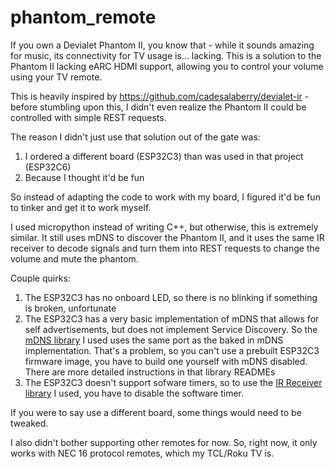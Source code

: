 # phantom_remote
If you own a Devialet Phantom II, you know that - while it sounds amazing for music, its connectivity for TV usage is... lacking.
This is a solution to the Phantom II lacking eARC HDMI support, allowing you to control your volume using your TV remote.

This is heavily inspired by https://github.com/cadesalaberry/devialet-ir - before stumbling upon this, I didn't even realize the Phantom II could be controlled with simple REST requests.

The reason I didn't just use that solution out of the gate was:
1. I ordered a different board (ESP32C3) than was used in that project (ESP32C6)
2. Because I thought it'd be fun

So instead of adapting the code to work with my board, I figured it'd be fun to tinker and get it to work myself.

I used micropython instead of writing C++, but otherwise, this is extremely similar. It still uses mDNS to discover the Phantom II, and it uses the same IR receiver to decode signals and turn them into REST requests to change the volume and mute the phantom. 

Couple quirks:
1. The ESP32C3 has no onboard LED, so there is no blinking if something is broken, unfortunate
2. The ESP32C3 has a very basic implementation of mDNS that allows for self advertisements, but does not implement Service Discovery. So the [mDNS library](https://github.com/cbrand/micropython-mdns) I used uses the same port as the baked in mDNS implementation. That's a problem, so you can't use a prebuilt ESP32C3 firmware image, you have to build one yourself with mDNS disabled. There are more detailed instructions in that library READMEs
3. The ESP32C3 doesn't support sofware timers, so to use the [IR Receiver library](https://github.com/peterhinch/micropython_ir) I used, you have to disable the software timer.

If you were to say use a different board, some things would need to be tweaked.

I also didn't bother supporting other remotes for now. So, right now, it only works with NEC 16 protocol remotes, which my TCL/Roku TV is.

